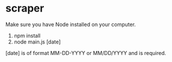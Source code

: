 # scraper

Make sure you have Node installed on your computer.

1. npm install
2. node main.js [date]

[date] is of format MM-DD-YYYY or MM/DD/YYYY and is required.
